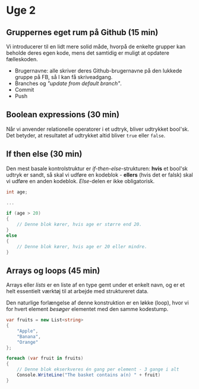 # Uge 2

## Gruppernes eget rum på Github (15 min)

Vi introducerer til en lidt mere solid måde, hvorpå de enkelte grupper kan beholde deres egen kode, mens det samtidig er muligt at opdatere fælleskoden.

- Brugernavne: alle skriver deres Github-brugernavne på den lukkede gruppe på FB, så I kan få skriveadgang.
- Branches og _"update from default branch"_.
- Commit
- Push

## Boolean expressions (30 min)

Når vi anvender relationelle operatorer i et udtryk, bliver udtrykket bool'sk. Det betyder, at resultatet af udtrykket altid bliver `true` eller `false`.

## If then else (30 min)

Den mest basale kontrolstruktur er _if-then-else_-strukturen: **hvis** et bool'sk udtryk er sandt, så skal vi udføre en kodeblok - **ellers** (hvis det er falsk) skal vi udføre en anden kodeblok. _Else_-delen er ikke obligatorisk.

```csharp
int age;

...

if (age > 20) 
{
    // Denne blok kører, hvis age er større end 20.
}
else
{
    // Denne blok kører, hvis age er 20 eller mindre.
}
```

## Arrays og loops (45 min)

Arrays eller _lists_ er en liste af en type gemt under et enkelt navn, og er et helt essentielt værktøj til at arbejde med struktureret data.

Den naturlige forlængelse af denne konstruktion er en løkke (loop), hvor vi for hvert element _besøger_ elementet med den samme kodestump.

```csharp
var fruits = new List<string> 
{
    "Apple",
    "Banana",
    "Orange"
};

foreach (var fruit in fruits) 
{
    // Denne blok ekserkveres én gang per element - 3 gange i alt
    Console.WriteLine("The basket contains a(n) " + fruit)
}
```